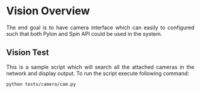 # Vision Overview

<p align="justify">
The end goal is to have camera interface which can easily to configured such that both
Pylon and Spin API could be used in the system. </p>

## Vision Test

<p align="justify">
This is a sample script which will search all the attached cameras in the network and 
display output. To run the script execute following command:</p>

```sh
python tests/camera/cam.py
```
